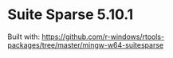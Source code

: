 # Suite Sparse 5.10.1

Built with: https://github.com/r-windows/rtools-packages/tree/master/mingw-w64-suitesparse

